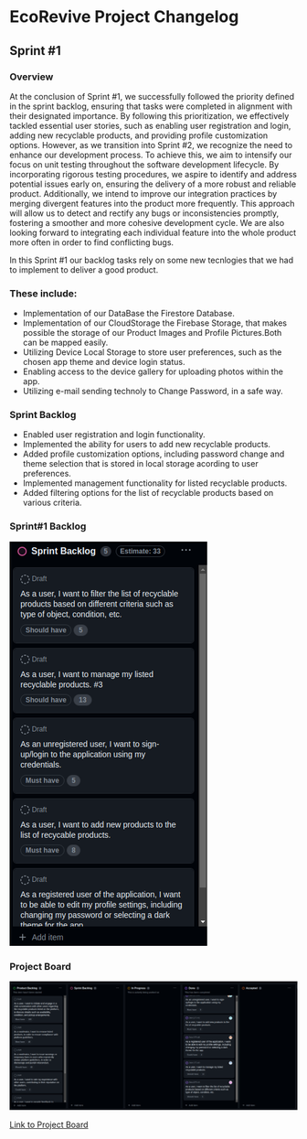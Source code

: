 # EcoRevive Project Changelog

## Sprint #1

### Overview
At the conclusion of Sprint #1, we successfully followed the priority defined in the sprint backlog, ensuring that tasks were completed in alignment with their designated importance. By following this prioritization, we effectively tackled essential user stories, such as enabling user registration and login, adding new recyclable products, and providing profile customization options. However, as we transition into Sprint #2, we recognize the need to enhance our development process. To achieve this, we aim to intensify our focus on unit testing throughout the software development lifecycle. By incorporating rigorous testing procedures, we aspire to identify and address potential issues early on, ensuring the delivery of a more robust and reliable product. Additionally, we intend to improve our integration practices by merging divergent features into the product more frequently. This approach will allow us to detect and rectify any bugs or inconsistencies promptly, fostering a smoother and more cohesive development cycle. We are also looking forward to integrating each individual feature into the whole product more often in order to find conflicting bugs.

In this Sprint #1 our backlog tasks rely on some new tecnlogies that we had to implement to deliver a good product.

### These include:
- Implementation of our DataBase the Firestore Database.
- Implementation of our CloudStorage the Firebase Storage, that makes possible the storage of our Product Images and Profile Pictures.Both can be mapped easily.
- Utilizing Device Local Storage to store user preferences, such as the chosen app theme and device login status.
- Enabling access to the device gallery for uploading photos within the app.
- Utilizing e-mail sending technoly to Change Password, in a safe way.

### Sprint Backlog
- Enabled user registration and login functionality.
- Implemented the ability for users to add new recyclable products.
- Added profile customization options, including password change and theme selection that is stored in local storage acording to user preferences.
- Implemented management functionality for listed recyclable products.
- Added filtering options for the list of recyclable products based on various criteria.

### Sprint#1 Backlog
![Sprint Backlog Sprint#1](docs/diagrams/sprint1_backlog.png)

### Project Board
![Project Board end of Sprint#1](docs/diagrams/project_board_sprint1.png)

[Link to Project Board](https://github.com/orgs/FEUP-LEIC-ES-2023-24/projects/43/)
